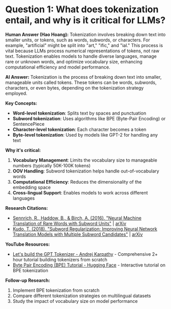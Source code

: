 # Question 1: What does tokenization entail, and why is it critical for LLMs?

**Human Answer (Hao Hoang):**
Tokenization involves breaking down text into smaller units, or tokens, such as words, subwords, or characters. For example, "artificial" might be split into "art," "ific," and "ial." This process is vital because LLMs process numerical representations of tokens, not raw text. Tokenization enables models to handle diverse languages, manage rare or unknown words, and optimize vocabulary size, enhancing computational efficiency and model performance.

**AI Answer:**
Tokenization is the process of breaking down text into smaller, manageable units called tokens. These tokens can be words, subwords, characters, or even bytes, depending on the tokenization strategy employed.

**Key Concepts:**
- **Word-level tokenization**: Splits text by spaces and punctuation
- **Subword tokenization**: Uses algorithms like BPE (Byte-Pair Encoding) or SentencePiece
- **Character-level tokenization**: Each character becomes a token
- **Byte-level tokenization**: Used by models like GPT-2 for handling any text

**Why it's critical:**
1. **Vocabulary Management**: Limits the vocabulary size to manageable numbers (typically 50K-100K tokens)
2. **OOV Handling**: Subword tokenization helps handle out-of-vocabulary words
3. **Computational Efficiency**: Reduces the dimensionality of the embedding space
4. **Cross-lingual Support**: Enables models to work across different languages

**Research Citations:**
- [Sennrich, R., Haddow, B., & Birch, A. (2016). "Neural Machine Translation of Rare Words with Subword Units"](https://aclanthology.org/P16-1162/) | [arXiv](https://arxiv.org/abs/1508.07909)
- [Kudo, T. (2018). "Subword Regularization: Improving Neural Network Translation Models with Multiple Subword Candidates"](https://aclanthology.org/P18-1007/) | [arXiv](https://arxiv.org/abs/1804.10959)

**YouTube Resources:**
- [Let's build the GPT Tokenizer - Andrej Karpathy](https://www.youtube.com/watch?v=zduSFxRajkE) - Comprehensive 2+ hour tutorial building tokenizers from scratch
- [Byte Pair Encoding (BPE) Tutorial - Hugging Face](https://huggingface.co/learn/llm-course/en/chapter6/5) - Interactive tutorial on BPE tokenization

**Follow-up Research:**
1. Implement BPE tokenization from scratch
2. Compare different tokenization strategies on multilingual datasets
3. Study the impact of vocabulary size on model performance